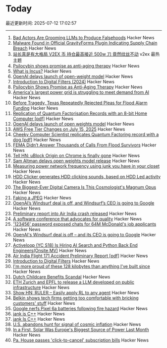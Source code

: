 # Today

最近更新时间: 2025-07-12 17:02:57

--- 
1. [Bad Actors Are Grooming LLMs to Produce Falsehoods](https://americansunlight.substack.com/cp/168074209) Hacker News
2. [Malware Found in Official GravityForms Plugin Indicating Supply Chain Breach](https://patchstack.com/articles/critical-malware-found-in-gravityforms-official-plugin-site/) Hacker News
3. [站长真是有大格局 V2EX 币 持仓最高接近 500w 刀 竟然纹丝不动](https://www.v2ex.com/t/1144709) v2ex 最热主题
4. [Psilocybin shows promise as anti-aging therapy](https://neurosciencenews.com/psilocybin-longevity-aging-29425/) Hacker News
5. [What is Incus?](https://linuxcontainers.org/incus/) Hacker News
6. [OpenAI delays launch of open-weight model](https://twitter.com/sama/status/1943837550369812814) Hacker News
7. [Introduction to Digital Filters (2024)](https://ccrma.stanford.edu/~jos/filters/) Hacker News
8. [Psilocybin Shows Promise as Anti-Aging Therapy](https://neurosciencenews.com/psilocybin-longevity-aging-29425/) Hacker News
9. [America's largest power grid is struggling to meet demand from AI](https://www.reuters.com/sustainability/boards-policy-regulation/americas-largest-power-grid-is-struggling-meet-demand-ai-2025-07-09/) Hacker News
10. [Before Tragedy, Texas Repeatedly Rejected Pleas for Flood Alarm Funding](https://www.nytimes.com/2025/07/10/us/politics/texas-flood-alarm-system.html) Hacker News
11. [Replication of Quantum Factorisation Records with an 8-bit Home Computer [pdf]](https://eprint.iacr.org/2025/1237.pdf) Hacker News
12. [OpenAI delays launch of open weights model](https://twitter.com/sama/status/1943837550369812814) Hacker News
13. [AWS Free Tier Changes on July 15, 2025](https://freetier.co/articles/aws-free-tier-changes-july-15-2025) Hacker News
14. [Cheeky Computer Scientist replicates Quantum Factoring record with a dog [pdf]](https://eprint.iacr.org/2025/1237.pdf) Hacker News
15. [FEMA Didn’t Answer Thousands of Calls From Flood Survivors](https://www.nytimes.com/2025/07/11/climate/fema-missed-calls-texas-floods.html) Hacker News
16. [Tell HN: uBlock Origin on Chrome is finally gone](https://news.ycombinator.com/item?id=44538517) Hacker News
17. [Sam Altman delays open weights model release](https://twitter.com/sama/status/1943837550369812814) Hacker News
18. [Measuring power network frequency using junk you have in your closet](https://halcy.de/blog/2025/02/09/measuring-power-network-frequency-using-junk-you-have-in-your-closet/) Hacker News
19. [HDD Clicker generates HDD clicking sounds, based on HDD Led activity](https://www.serdashop.com/HDDClicker) Hacker News
20. [The Biggest-Ever Digital Camera Is This Cosmologist's Magnum Opus](https://www.quantamagazine.org/the-biggest-ever-digital-camera-is-this-cosmologists-magnum-opus-20250711/) Hacker News
21. [Faking a JPEG](https://www.ty-penguin.org.uk/~auj/blog/2025/03/25/fake-jpeg/) Hacker News
22. [OpenAI’s Windsurf deal is off, and Windsurf’s CEO is going to Google](https://www.theverge.com/openai/705999/google-windsurf-ceo-openai) Hacker News
23. [Preliminary report into Air India crash released](https://www.bbc.co.uk/news/live/cx20p2x9093t) Hacker News
24. [A software conference that advocates for quality](https://bettersoftwareconference.com/) Hacker News
25. ['123456' password exposed chats for 64M McDonald's job applicants](https://www.bleepingcomputer.com/news/security/123456-password-exposed-chats-for-64-million-mcdonalds-job-applicants/) Hacker News
26. [OpenAI's Windsurf deal is off – and its CEO is going to Google](https://www.theverge.com/openai/705999/google-windsurf-ceo-openai) Hacker News
27. [Activeloop (YC S18) Is Hiring AI Search and Python Back End Engineers(Onsite,MV)](https://careers.activeloop.ai/) Hacker News
28. [Air India Flight 171 Accident Preliminary Report [pdf]](https://aaib.gov.in/What%27s%20New%20Assets/Preliminary%20Report%20VT-ANB.pdf) Hacker News
29. [Introduction to Digital Filters](https://ccrma.stanford.edu/~jos/filters/) Hacker News
30. [I'm more proud of these 128 kilobytes than anything I've built since](https://medium.com/@mikehall314/im-more-proud-of-these-128-kilobytes-than-anything-i-ve-built-since-53706cfbdc18) Hacker News
31. [Dutch Childcare Benefits Scandal](https://en.wikipedia.org/wiki/Dutch_childcare_benefits_scandal) Hacker News
32. [ETH Zurich and EPFL to release a LLM developed on public infrastructure](https://ethz.ch/en/news-and-events/eth-news/news/2025/07/a-language-model-built-for-the-public-good.html) Hacker News
33. [Show HN: RULER – Easily apply RL to any agent](https://openpipe.ai/blog/ruler) Hacker News
34. [Belkin shows tech firms getting too comfortable with bricking customers' stuff](https://arstechnica.com/gadgets/2025/07/belkin-shows-tech-firms-getting-too-comfortable-with-bricking-customers-stuff/) Hacker News
35. [Google nerfs Pixel 6a batteries following fire hazard](https://arstechnica.com/gadgets/2025/07/a-mess-of-its-own-making-google-nerfs-second-pixel-phone-battery-this-year/) Hacker News
36. [jank is C++](https://jank-lang.org/blog/2025-07-11-jank-is-cpp/) Hacker News
37. [jank Is C++](https://jank-lang.org/blog/2025-07-11-jank-is-cpp/) Hacker News
38. [U.S. abandons hunt for signal of cosmic inflation](https://www.science.org/content/article/u-s-abandons-hunt-signal-cosmic-inflation) Hacker News
39. [In a First, Solar Was Europe's Biggest Source of Power Last Month](https://e360.yale.edu/digest/solar-biggest-power-source-europe-june-2025) Hacker News
40. [Pa. House passes 'click-to-cancel' subscription bills](https://www.pennlive.com/news/2025/07/pa-house-passes-click-to-cancel-subscription-bills-as-court-throws-out-federal-rule.html) Hacker News
